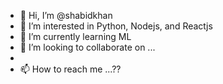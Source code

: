 - 👋 Hi, I’m @shabidkhan
- 👀 I’m interested in Python, Nodejs, and Reactjs
- 🌱 I’m currently learning ML
- 💞️ I’m looking to collaborate on ...
- 
- 📫 How to reach me ...??

<!---
shabidmadgicaltechdom/shabidmadgicaltechdom is a ✨ special ✨ repository because its `README.md` (this file) appears on your GitHub profile.
You can click the Preview link to take a look at your changes.
--->
